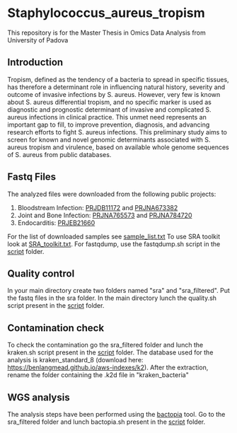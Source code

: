 # Staphylococcus_aureus_tropism
This repository is for the Master Thesis in Omics Data Analysis from University of Padova
## Introduction
Tropism, defined as the tendency of a bacteria to spread in specific tissues, has therefore a determinant role in influencing natural history, severity and outcome of invasive infections by S. aureus.   However, very few is known about S. aureus differential tropism, and no specific marker is used as diagnostic and prognostic determinant of invasive and complicated S. aureus infections in clinical practice. This unmet need represents an important gap to fill, to improve prevention, diagnosis, and advancing research efforts to fight S. aureus infections. This preliminary study aims to screen for known and novel genomic determinants associated with S. aureus tropism and virulence, based on available whole genome sequences of S. aureus from public databases.
## Fastq Files
The analyzed files were downloaded from the following public projects:
1) Bloodstream Infection: [PRJDB11172](https://ddbj.nig.ac.jp/search/entry/bioproject/PRJDB11172) and [PRJNA673382](https://www.ncbi.nlm.nih.gov/bioproject/?term=PRJNA673382)
2) Joint and Bone Infection: [PRJNA765573](https://www.ncbi.nlm.nih.gov/bioproject/?term=PRJNA765573) and [PRJNA784720](https://www.ncbi.nlm.nih.gov/bioproject/PRJNA784720/)
3) Endocarditis: [PRJEB21660](https://www.ebi.ac.uk/ena/browser/view/PRJEB21660)

For the list of downloaded samples see [sample_list.txt](./sample_list.txt)
To use SRA toolkit look at [SRA_toolkit.txt](./SRA_toolkit.tx).
For fastqdump, use the fastqdump.sh script in the [script](./script) folder. 

## Quality control
In your main directory create two folders named "sra" and "sra_filtered". 
Put the fastq files in the sra folder.
In the main directory lunch the quality.sh script present in the [script](./script) folder. 

## Contamination check
To check the contamination go the sra_filtered folder and lunch the kraken.sh script present in the [script](./script) folder. 
The database used for the analysis is kraken_standard_8 (download here: https://benlangmead.github.io/aws-indexes/k2).
After the extraction, rename the folder containing the .k2d file in "kraken_bacteria" 

## WGS analysis
The analysis steps have been performed using the [bactopia](https://bactopia.github.io/latest/) tool.
Go to the sra_filtered folder and lunch bactopia.sh present in the [script](./script) folder.





